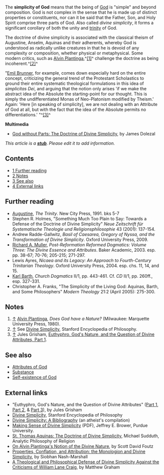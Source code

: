 The **simplicity of God** means that the being of [God](God "God")
is "simple" and beyond composition. God is not complex in the sense
that he is made up of distinct properties or constituents, nor can
it be said that the Father, Son, and Holy Spirit comprise three
parts of God. Also called *divine simplicity*, it forms a
significant corollary of both the unity and
[trinity](Trinity "Trinity") of God.

The doctrine of divine simplicity is associated with the classical
theism of Augustine, Anselm, Aquinas and their adherents, whereby
God is understood as radically unlike creatures in that he is
devoid of any complexity or composition, whether physical or
metaphysical. Some modern critics, such as
[Alvin Plantinga](Alvin_Plantinga "Alvin Plantinga"),^[[1]](#note-0)^
challenge the doctrine as being incoherent.^[[2]](#note-1)^

"[Emil Brunner](Emil_Brunner "Emil Brunner"), for example, comes
down especially hard on the entire concept, criticizing the general
trend of the Protestant Scholastics to ground their entire
systematic theological formulations in this idea of
*simplicitas Dei*, and arguing that the notion only arises 'if we
make the abstract idea of the Absolute the starting-point for our
thought. This is simply the undifferentiated Monas of Neo-Platonism
modified by Theism.' Again: 'Here [in speaking of simplicity], we
are not dealing with an Attribute of God at all, but with the fact
that the idea of the Absolute permits no differentiations.'
"^[[3]](#note-2)^

**Multimedia**

-   [God without Parts: The Doctrine of Divine Simplicity](http://www.youtube.com/watch?v=-davnzphHdc&feature=feedf),
    by James Dolezal

*This article is a **[stub](http://www.theopedia.com/Category:Theopedia_stubs "Category:Theopedia stubs")**. Please edit it to add information.*


## Contents

-   [1 Further reading](#Further_reading)
-   [2 Notes](#Notes)
-   [3 See also](#See_also)
-   [4 External links](#External_links)

## Further reading

-   [Augustine](Augustine "Augustine"), *The Trinity*. New City
    Press, 1991. bks 5-7
-   Stephen R. Holmes, "Something Much Too Plain to Say: Towards a
    Defense of the Doctrine of Divine Simplicity"
    *Neue Zeitschrift für Systematische Theologie und Religionsphilosophie*
    43 (2001): 137-154.
-   Andrew Radde-Gallwitz,
    *Basil of Caesarea, Gregory of Nyssa, and the Transformation of Divine Simplicity*.
    Oxford University Press, 2009.
-   [Richard A. Muller](Richard_A._Muller "Richard A. Muller"),
    *Post-Reformation Reformed Dogmatics: Volume Three: The Divine Essence and Attributes*.
    Baker Academic, 2003. esp. pp. 38-67; 70-76; 205-215; 271-297.
-   Lewis Ayres,
    *Nicaea and its Legacy: An Approach to Fourth-Century Trinitarian Theology*.
    Oxford University Press, 2004. esp. chs. 11, 14, and 15.
-   [Karl Barth](Karl_Barth "Karl Barth"), *Church Dogmatics* II/1,
    pp. 443-461. Cf. *CD* II/1, pp. 260ff., esp. 327-331.
-   Christopher A. Franks, "The Simplicity of the Living God:
    Aquinas, Barth, and Some Philosophers" *Modern Theology* 21:2
    (April 2005): 275-300.

## Notes

1.  [↑](#ref-0)
    [Alvin Plantinga](Alvin_Plantinga "Alvin Plantinga"),
    *Does God have a Nature?* (Milwaukee: Marquette University Press,
    1980).
2.  [↑](#ref-1) See
    [Divine Simplicity](http://plato.stanford.edu/entries/divine-simplicity/),
    Stanford Encyclopedia of Philosophy.
3.  [↑](#ref-2) Jules Grisham,
    [Euthyphro, God's Nature, and the Question of Divine Attributes, Part 1](http://reformedperspectives.org/newfiles/jul_grisham/TH.Grisham.Simplicity.1.html).

## See also

-   [Attributes of God](Attributes_of_God "Attributes of God")
-   [Substance](Substance "Substance")
-   [Self-existence of God](Self-existence_of_God "Self-existence of God")

## External links

-   "Euthyphro, God's Nature, and the Question of Divine
    Attributes"
    ([Part 1](http://reformedperspectives.org/newfiles/jul_grisham/TH.Grisham.Simplicity.1.html),
    [Part 2](http://reformedperspectives.org/newfiles/jul_grisham/TH.Grisham.Simplicity.2.html),
    &
    [Part 3](http://reformedperspectives.org/newfiles/jul_grisham/TH.Grisham.Simplicity.3.html)),
    by Jules Grisham
-   [Divine Simplicity](http://plato.stanford.edu/entries/divine-simplicity/),
    Stanford Encyclopedia of Philosophy
-   [Divine Simplicity: A Bibliography](http://commonsenseatheism.com/?p=3736)
    (an atheist's compilation)
-   [Making Sense of Divine Simplicity](http://web.ics.purdue.edu/~brower/Papers/Making%20Sense%20of%20Divine%20Simplicity.pdf)
    (PDF), Jeffrey E. Brower, Purdue University.
-   [St. Thomas Aquinas: The Doctrine of Divine Simplicity](http://www.homestead.com/philofreligion/files/Thomas3.html),
    Michael Sudduth, Analytic Philosophy of Religion
-   [On Alvin Plantinga's Notion of the Divine Nature](http://www.quodlibet.net/plantinga.shtml),
    by Scott David Foutz
-   [Properties, Conflation, and Attribution: the Monologion and Divine Simplicity](http://www.anselm.edu/Documents/Institute%20for%20Saint%20Anselm%20Studies/Abstracts/4.5.3.2c_42Nash-Marshall.pdf),
    by Siobhan Nash-Marshall
-   [A Theological and Philosophical Defense of Divine Simplicity Against the Criticisms of William Lane Craig](http://www.grahamapologetics.com/pdf/DIVINE%20SIMPLICITY.pdf),
    by Matthew Graham



